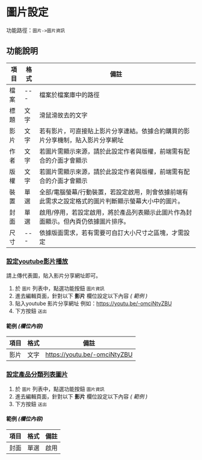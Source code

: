 #  圖片設定

功能路徑：`圖片->圖片資訊`


##  功能說明

| 項目  | 格式 | 備註 |
|---|---|---|
|檔案|---|檔案於檔案庫中的路徑|
|標題|文字|滑鼠滑故去的文字|
|影片|文字|若有影片，可直接貼上影片分享連結。依據合約購買的影片分享機制，貼入影片分享網址|
|作者|文字|若圖片需顯示來源，請於此設定作者與版權，前端需有配合的介面才會顯示|
|版權|文字|若圖片需顯示來源，請於此設定作者與版權，前端需有配合的介面才會顯示|
|裝置|單選|全部/電腦螢幕/行動裝置，若設定啟用，則會依據前端有此需求之設定格式的圖片判斷顯示螢幕大小中的圖片。|
|封面|單選|啟用/停用，若設定啟用，將於產品列表顯示此圖片作為封面顯示。但內頁仍依據圖片排序。|
|尺寸|---|依據版面需求，若有需要可自訂大小尺寸之區塊，才需設定|


### [設定youtube影片播放](guide/public-pic#設定youtube影片播放)

請上傳代表圖，貼入影片分享網址即可。


1. 於 `圖片` 列表中，點選功能按鈕 `圖片資訊` 
2. 進去編輯頁面，針對以下 **影片** 欄位設定以下內容 _( 範例 )_
3. 貼入youtube 影片分享網址 例如：https://youtu.be/-omciNtyZBU
3. 下方按鈕 `送出`



#### 範例 _(欄位內容)_

| 項目  | 格式 | 備註 |
|---|---|---|
|影片|文字|https://youtu.be/-omciNtyZBU|


### [設定產品分類列表圖片](guide/public-pic#設定產品分類列表圖片)


1. 於 `圖片` 列表中，點選功能按鈕 `圖片資訊` 
2. 進去編輯頁面，針對以下 **影片** 欄位設定以下內容 _( 範例 )_
3. 下方按鈕 `送出`



#### 範例 _(欄位內容)_

| 項目  | 格式 | 備註 |
|---|---|---|
|封面|單選|啟用|